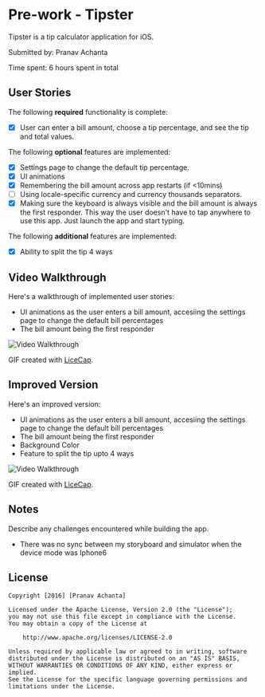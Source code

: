# Pre-work - Tipster

Tipster is a tip calculator application for iOS.

Submitted by: Pranav Achanta

Time spent: 6 hours spent in total

## User Stories

The following **required** functionality is complete:
* [X] User can enter a bill amount, choose a tip percentage, and see the tip and total values.

The following **optional** features are implemented:
* [X] Settings page to change the default tip percentage.
* [X] UI animations
* [X] Remembering the bill amount across app restarts (if <10mins)
* [ ] Using locale-specific currency and currency thousands separators.
* [X] Making sure the keyboard is always visible and the bill amount is always the first responder. This way the user doesn't have to tap anywhere to use this app. Just launch the app and start typing.

The following **additional** features are implemented:
- [X] Ability to split the tip 4 ways

## Video Walkthrough 

Here's a walkthrough of implemented user stories:
* UI animations as the user enters a bill amount, accesiing the settings page to change the default bill percentages
* The bill amount being the first responder

<img src='http://i.imgur.com/IbWCZxq.gif' title='Video Walkthrough' width='' alt='Video Walkthrough' />

GIF created with [LiceCap](http://www.cockos.com/licecap/).

## Improved Version

Here's an improved version:
* UI animations as the user enters a bill amount, accesiing the settings page to change the default bill percentages
* The bill amount being the first responder
* Background Color
* Feature to split the tip upto 4 ways

<img src='http://i.imgur.com/0iUo2ve.gif' title='Improved Version' width='' alt='Video Walkthrough' />

GIF created with [LiceCap](http://www.cockos.com/licecap/).

## Notes

Describe any challenges encountered while building the app.
* There was no sync between my storyboard and simulator when the device mode was Iphone6

## License

    Copyright [2016] [Pranav Achanta]

    Licensed under the Apache License, Version 2.0 (the "License");
    you may not use this file except in compliance with the License.
    You may obtain a copy of the License at

        http://www.apache.org/licenses/LICENSE-2.0

    Unless required by applicable law or agreed to in writing, software
    distributed under the License is distributed on an "AS IS" BASIS,
    WITHOUT WARRANTIES OR CONDITIONS OF ANY KIND, either express or implied.
    See the License for the specific language governing permissions and
    limitations under the License.